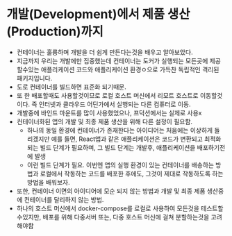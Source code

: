 # 개발(Development)에서 제품 생산(Production)까지

- 컨테이너는 훌륭하며 개발을 더 쉽게 만든다는것을 배우고 알아보았다.
- 지금까지 우리는 개발에만 집중했는데 컨테이너는 도커가 실행되는 모든곳에 제공할수있는 애플리케이션 코드와 애플리케이션 환경ㅇ으로 가득찬 독립적인 격리된 패키지입니다.
- 도로 컨테이너를 빌드하면 표준화 되기때문.
- 또 한 배포할때도 사용할것이므로 로컬 호스트 머신에서 리모트 호스트로 이동할것이다. 즉 인터넷과 클라우드 어딘가에서 실행되는 다른 컴퓨터로 이동.
- 개발중에 바인드 마운트를 많이 사용했었으나, 프덕션에서는 실제로 사용x
- 컨테이너화된 앱의 개발 및 최종 제품 생산을 위해 다른 설정이 필요함.
  - 하나의 동일 환경에 컨테이너가 존재한다는 아이디어는 처음에는 이상하게 들리겠지만 예를 들면, React앱과 같은 애플리케이션은 코드가 변환되고 최적화되는 빌드 단계가 필요하며, 그 빌드 단계는 개발후, 애플리케이션을 배포하기전에 발생
  - 이런 빌드 단계가 필요. 이번엔 앱의 실행 환경이 있는 컨테이너를 배송하는 방법과 로컬에서 작동하는 코드를 배포한 후에도, 그것이 제대로 작동하도록 하는 방법을 배워보자.
- 또한, 컨테이너 이면의 아이디어에 모순 되지 않는 방법과 개발 및 최종 제품 생산중에 컨테이너를 달리하지 않는 방법.
- 하나의 호스트 머신에서 docker-compose를 로컬로 사용하여 모든것을 테스트할수있지만, 배포를 위해 다중서버 또는, 다중 호스트 머신에 걸쳐 분할하는것을 고려해야함
